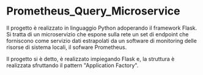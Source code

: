 # Prometheus_Query_Microservice

Il progetto è realizzato in linguaggio Python adoperando il framework Flask.
Si tratta di un microservizio che espone sulla rete un set di endpoint che
forniscono come servizio dati estrapolati da un software di monitoring delle 
risorse di sistema locali, il sofware Prometheus.

Il progetto si è detto, è realizzato impiegando Flask e, la struttura è
realizzata sfruttando il pattern "Application Factory".



